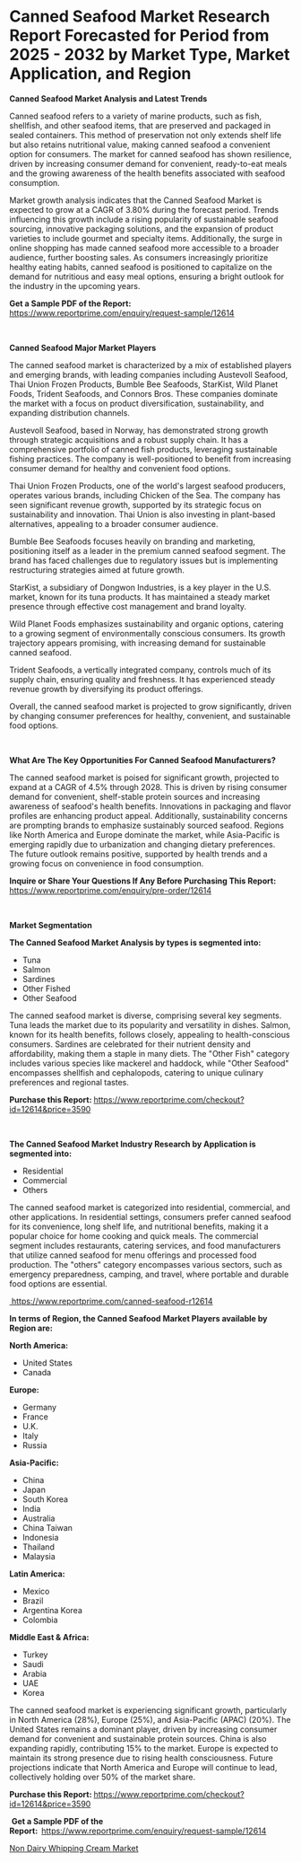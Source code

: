 <p><h1>Canned Seafood Market Research Report Forecasted for Period from 2025 -  2032 by Market Type, Market Application, and Region</h1></p><p><strong>Canned Seafood Market Analysis and Latest Trends</strong></p>
<p><p>Canned seafood refers to a variety of marine products, such as fish, shellfish, and other seafood items, that are preserved and packaged in sealed containers. This method of preservation not only extends shelf life but also retains nutritional value, making canned seafood a convenient option for consumers. The market for canned seafood has shown resilience, driven by increasing consumer demand for convenient, ready-to-eat meals and the growing awareness of the health benefits associated with seafood consumption. </p><p>Market growth analysis indicates that the Canned Seafood Market is expected to grow at a CAGR of 3.80% during the forecast period. Trends influencing this growth include a rising popularity of sustainable seafood sourcing, innovative packaging solutions, and the expansion of product varieties to include gourmet and specialty items. Additionally, the surge in online shopping has made canned seafood more accessible to a broader audience, further boosting sales. As consumers increasingly prioritize healthy eating habits, canned seafood is positioned to capitalize on the demand for nutritious and easy meal options, ensuring a bright outlook for the industry in the upcoming years.</p></p>
<p><strong>Get a Sample PDF of the Report:&nbsp;</strong> <a href="https://www.reportprime.com/enquiry/request-sample/12614?utm_campaign=3515&utm_medium=2&utm_source=Github&utm_content=ia&utm_term=19032025&utm_id=canned-seafood">https://www.reportprime.com/enquiry/request-sample/12614</a></p>
<p>&nbsp;</p>
<p><strong>Canned Seafood Major Market Players</strong></p>
<p><p>The canned seafood market is characterized by a mix of established players and emerging brands, with leading companies including Austevoll Seafood, Thai Union Frozen Products, Bumble Bee Seafoods, StarKist, Wild Planet Foods, Trident Seafoods, and Connors Bros. These companies dominate the market with a focus on product diversification, sustainability, and expanding distribution channels.</p><p>Austevoll Seafood, based in Norway, has demonstrated strong growth through strategic acquisitions and a robust supply chain. It has a comprehensive portfolio of canned fish products, leveraging sustainable fishing practices. The company is well-positioned to benefit from increasing consumer demand for healthy and convenient food options.</p><p>Thai Union Frozen Products, one of the world's largest seafood producers, operates various brands, including Chicken of the Sea. The company has seen significant revenue growth, supported by its strategic focus on sustainability and innovation. Thai Union is also investing in plant-based alternatives, appealing to a broader consumer audience.</p><p>Bumble Bee Seafoods focuses heavily on branding and marketing, positioning itself as a leader in the premium canned seafood segment. The brand has faced challenges due to regulatory issues but is implementing restructuring strategies aimed at future growth.</p><p>StarKist, a subsidiary of Dongwon Industries, is a key player in the U.S. market, known for its tuna products. It has maintained a steady market presence through effective cost management and brand loyalty.</p><p>Wild Planet Foods emphasizes sustainability and organic options, catering to a growing segment of environmentally conscious consumers. Its growth trajectory appears promising, with increasing demand for sustainable canned seafood.</p><p>Trident Seafoods, a vertically integrated company, controls much of its supply chain, ensuring quality and freshness. It has experienced steady revenue growth by diversifying its product offerings.</p><p>Overall, the canned seafood market is projected to grow significantly, driven by changing consumer preferences for healthy, convenient, and sustainable food options.</p></p>
<p>&nbsp;</p>
<p><strong>What Are The Key Opportunities For Canned Seafood Manufacturers?</strong></p>
<p><p>The canned seafood market is poised for significant growth, projected to expand at a CAGR of 4.5% through 2028. This is driven by rising consumer demand for convenient, shelf-stable protein sources and increasing awareness of seafood's health benefits. Innovations in packaging and flavor profiles are enhancing product appeal. Additionally, sustainability concerns are prompting brands to emphasize sustainably sourced seafood. Regions like North America and Europe dominate the market, while Asia-Pacific is emerging rapidly due to urbanization and changing dietary preferences. The future outlook remains positive, supported by health trends and a growing focus on convenience in food consumption.</p></p>
<p><strong>Inquire or Share Your Questions If Any Before Purchasing This Report:</strong> <a href="https://www.reportprime.com/enquiry/pre-order/12614?utm_campaign=3515&utm_medium=2&utm_source=Github&utm_content=ia&utm_term=19032025&utm_id=canned-seafood">https://www.reportprime.com/enquiry/pre-order/12614</a></p>
<p>&nbsp;</p>
<p><strong>Market Segmentation</strong></p>
<p><strong>The Canned Seafood Market Analysis by types is segmented into:</strong></p>
<p><ul><li>Tuna</li><li>Salmon</li><li>Sardines</li><li>Other Fished</li><li>Other Seafood</li></ul></p>
<p><p>The canned seafood market is diverse, comprising several key segments. Tuna leads the market due to its popularity and versatility in dishes. Salmon, known for its health benefits, follows closely, appealing to health-conscious consumers. Sardines are celebrated for their nutrient density and affordability, making them a staple in many diets. The "Other Fish" category includes various species like mackerel and haddock, while "Other Seafood" encompasses shellfish and cephalopods, catering to unique culinary preferences and regional tastes.</p></p>
<p><strong>Purchase this Report:&nbsp;</strong><a href="https://www.reportprime.com/checkout?id=12614&price=3590&utm_campaign=3515&utm_medium=2&utm_source=Github&utm_content=ia&utm_term=19032025&utm_id=canned-seafood">https://www.reportprime.com/checkout?id=12614&price=3590</a></p>
<p>&nbsp;</p>
<p><strong>The Canned Seafood Market Industry Research by Application is segmented into:</strong></p>
<p><ul><li>Residential</li><li>Commercial</li><li>Others</li></ul></p>
<p><p>The canned seafood market is categorized into residential, commercial, and other applications. In residential settings, consumers prefer canned seafood for its convenience, long shelf life, and nutritional benefits, making it a popular choice for home cooking and quick meals. The commercial segment includes restaurants, catering services, and food manufacturers that utilize canned seafood for menu offerings and processed food production. The "others" category encompasses various sectors, such as emergency preparedness, camping, and travel, where portable and durable food options are essential.</p></p>
<p><a href="https://www.reportprime.com/canned-seafood-r12614?utm_campaign=3515&utm_medium=2&utm_source=Github&utm_content=ia&utm_term=19032025&utm_id=canned-seafood">&nbsp;https://www.reportprime.com/canned-seafood-r12614</a></p>
<p><strong>In terms of Region, the Canned Seafood Market Players available by Region are:</strong></p>
<p>
    <p> <strong> North America: </strong>
        <ul>
            <li>United States</li>
            <li>Canada</li>
        </ul>
        </p> 
    <p> <strong> Europe: </strong>
        <ul>
            <li>Germany</li>
            <li>France</li>
            <li>U.K.</li>
            <li>Italy</li>
            <li>Russia</li>
        </ul>
        </p> 
    <p> <strong> Asia-Pacific: </strong>
        <ul>
            <li>China</li>
            <li>Japan</li>
            <li>South Korea</li>
            <li>India</li>
            <li>Australia</li>
            <li>China Taiwan</li>
            <li>Indonesia</li>
            <li>Thailand</li>
            <li>Malaysia</li>
        </ul>
        </p> 
    <p> <strong> Latin America: </strong>
        <ul>
            <li>Mexico</li>
            <li>Brazil</li>
            <li>Argentina Korea</li>
            <li>Colombia</li>
        </ul>
        </p> 
    <p> <strong> Middle East & Africa: </strong>
        <ul>
            <li>Turkey</li>
            <li>Saudi</li>
            <li>Arabia</li>
            <li>UAE</li>
            <li>Korea</li>
        </ul>
    </p>
    </p>
<p><p>The canned seafood market is experiencing significant growth, particularly in North America (28%), Europe (25%), and Asia-Pacific (APAC) (20%). The United States remains a dominant player, driven by increasing consumer demand for convenient and sustainable protein sources. China is also expanding rapidly, contributing 15% to the market. Europe is expected to maintain its strong presence due to rising health consciousness. Future projections indicate that North America and Europe will continue to lead, collectively holding over 50% of the market share.</p></p>
<p><strong>Purchase this Report: </strong><a href="https://www.reportprime.com/checkout?id=12614&price=3590&utm_campaign=3515&utm_medium=2&utm_source=Github&utm_content=ia&utm_term=19032025&utm_id=canned-seafood">https://www.reportprime.com/checkout?id=12614&price=3590</a></p>
<p>&nbsp;<strong>Get a Sample PDF of the Report:&nbsp;&nbsp;</strong><a href="https://www.reportprime.com/enquiry/request-sample/12614?utm_campaign=3515&utm_medium=2&utm_source=Github&utm_content=ia&utm_term=19032025&utm_id=canned-seafood">https://www.reportprime.com/enquiry/request-sample/12614</a></p>
<p><strong></strong></p>
<p><p><a href="https://github.com/fraryatena85/Market-Research-Report-List-1/blob/main/non-dairy-whipping-cream-market.md?utm_campaign=3515&utm_medium=2&utm_source=Github&utm_content=ia&utm_term=19032025&utm_id=canned-seafood">Non Dairy Whipping Cream Market</a></p></p>